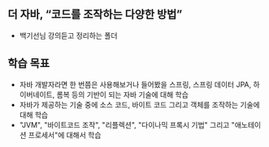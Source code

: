 ## 더 자바, “코드를 조작하는 다양한 방법”
- 백기선님 강의듣고 정리하는 폴더

## 학습 목표
- 자바 개발자라면 한 번쯤은 사용해보거나 들어봤을 스프링, 스프링 데이터 JPA, 하이버네이트, 롬복 등의 기반이 되는 자바 기술에 대해 학습
- 자바가 제공하는 기술 중에 소스 코드, 바이트 코드 그리고 객체를 조작하는 기술에 대해 학습
- "JVM", "바이트코드 조작", "리플렉션", "다이나믹 프록시 기법" 그리고 "애노테이션 프로세서"에 대해서 학습